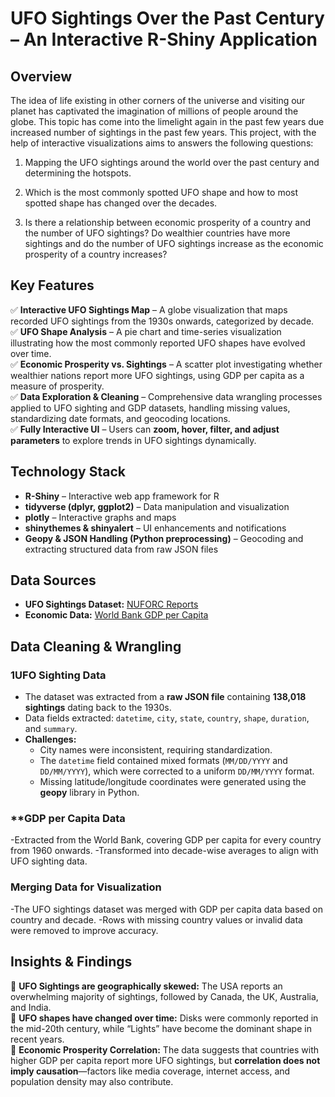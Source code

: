 # UFO Sightings Over the Past Century – An Interactive R-Shiny Application  


## Overview  

The idea of life existing in other corners of the universe and visiting our planet has captivated the imagination of millions of people around the globe. This topic has come into the limelight again in the past few years due increased number of sightings in the past few years. This project, with the help of interactive visualizations aims to answers the following questions:

1. Mapping the UFO sightings around the world over the past century and determining the hotspots.

2. Which is the most commonly spotted UFO shape and how to most spotted shape has changed over the decades.

3. Is there a relationship between economic prosperity of a country and the number of UFO sightings? Do wealthier countries have more sightings and do the number of UFO sightings increase as the economic prosperity of a country increases?

## Key Features  
✅ **Interactive UFO Sightings Map** – A globe visualization that maps recorded UFO sightings from the 1930s onwards, categorized by decade.  
✅ **UFO Shape Analysis** – A pie chart and time-series visualization illustrating how the most commonly reported UFO shapes have evolved over time.  
✅ **Economic Prosperity vs. Sightings** – A scatter plot investigating whether wealthier nations report more UFO sightings, using GDP per capita as a measure of prosperity.  
✅ **Data Exploration & Cleaning** – Comprehensive data wrangling processes applied to UFO sighting and GDP datasets, handling missing values, standardizing date formats, and geocoding locations.  
✅ **Fully Interactive UI** – Users can **zoom, hover, filter, and adjust parameters** to explore trends in UFO sightings dynamically.  

## Technology Stack  
- **R-Shiny** – Interactive web app framework for R  
- **tidyverse (dplyr, ggplot2)** – Data manipulation and visualization  
- **plotly** – Interactive graphs and maps  
- **shinythemes & shinyalert** – UI enhancements and notifications  
- **Geopy & JSON Handling (Python preprocessing)** – Geocoding and extracting structured data from raw JSON files  

## Data Sources  
- **UFO Sightings Dataset:** [NUFORC Reports](https://data.world/timothyrenner/ufo-sightings)  
- **Economic Data:** [World Bank GDP per Capita](https://data.worldbank.org/indicator/NY.GDP.PCAP.CD)  

## Data Cleaning & Wrangling  

### **1️UFO Sighting Data**  
- The dataset was extracted from a **raw JSON file** containing **138,018 sightings** dating back to the 1930s.  
- Data fields extracted: `datetime`, `city`, `state`, `country`, `shape`, `duration`, and `summary`.  
- **Challenges:**
  - City names were inconsistent, requiring standardization.
  - The `datetime` field contained mixed formats (`MM/DD/YYYY` and `DD/MM/YYYY`), which were corrected to a uniform `DD/MM/YYYY` format.
  - Missing latitude/longitude coordinates were generated using the **geopy** library in Python.
 
### **GDP per Capita Data
  -Extracted from the World Bank, covering GDP per capita for every country from 1960 onwards.
  -Transformed into decade-wise averages to align with UFO sighting data.

### Merging Data for Visualization
 -The UFO sightings dataset was merged with GDP per capita data based on country and decade.
 -Rows with missing country values or invalid data were removed to improve accuracy.

## Insights & Findings  
📌 **UFO Sightings are geographically skewed:** The USA reports an overwhelming majority of sightings, followed by Canada, the UK, Australia, and India.  
📌 **UFO shapes have changed over time:** Disks were commonly reported in the mid-20th century, while “Lights” have become the dominant shape in recent years.  
📌 **Economic Prosperity Correlation:** The data suggests that countries with higher GDP per capita report more UFO sightings, but **correlation does not imply causation**—factors like media coverage, internet access, and population density may also contribute.  
